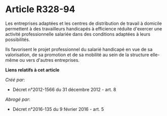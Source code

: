# Article R328-94

Les entreprises adaptées et les centres de distribution de travail à domicile permettent à des travailleurs handicapés à
efficience réduite d'exercer une activité professionnelle salariée dans des conditions adaptées à leurs possibilités. 

Ils favorisent le projet professionnel du salarié handicapé en vue de sa valorisation, de sa promotion et de sa mobilité au
sein de la structure elle-même ou vers d'autres entreprises.

**Liens relatifs à cet article**

_Créé par_:

  - Décret n°2012-1566 du 31 décembre 2012 - art. 8

_Abrogé par_:

  - Décret n°2016-135 du 9 février 2016 - art. 5
